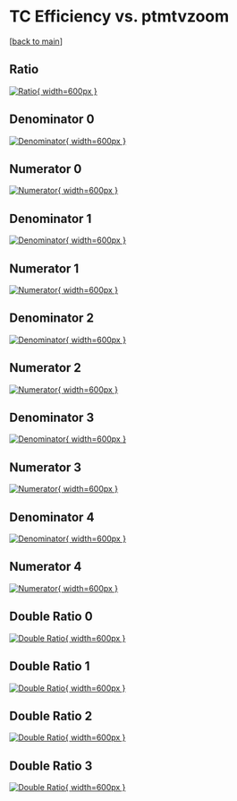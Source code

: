 # TC Efficiency vs. ptmtvzoom

[[back to main](./)]



## Ratio

[![Ratio](../mtv/var/TC_base_0_0_eff_ptmtvzoom.png){ width=600px }](../mtv/var/TC_base_0_0_eff_ptmtvzoom.pdf)

## Denominator 0

[![Denominator](../mtv/den/TC_base_0_0_eff_ptmtvzoom_den0.png){ width=600px }](../mtv/den/TC_base_0_0_eff_ptmtvzoom_den0.pdf)

## Numerator 0

[![Numerator](../mtv/num/TC_base_0_0_eff_ptmtvzoom_num0.png){ width=600px }](../mtv/num/TC_base_0_0_eff_ptmtvzoom_num0.pdf)

## Denominator 1

[![Denominator](../mtv/den/TC_base_0_0_eff_ptmtvzoom_den1.png){ width=600px }](../mtv/den/TC_base_0_0_eff_ptmtvzoom_den1.pdf)

## Numerator 1

[![Numerator](../mtv/num/TC_base_0_0_eff_ptmtvzoom_num1.png){ width=600px }](../mtv/num/TC_base_0_0_eff_ptmtvzoom_num1.pdf)

## Denominator 2

[![Denominator](../mtv/den/TC_base_0_0_eff_ptmtvzoom_den2.png){ width=600px }](../mtv/den/TC_base_0_0_eff_ptmtvzoom_den2.pdf)

## Numerator 2

[![Numerator](../mtv/num/TC_base_0_0_eff_ptmtvzoom_num2.png){ width=600px }](../mtv/num/TC_base_0_0_eff_ptmtvzoom_num2.pdf)

## Denominator 3

[![Denominator](../mtv/den/TC_base_0_0_eff_ptmtvzoom_den3.png){ width=600px }](../mtv/den/TC_base_0_0_eff_ptmtvzoom_den3.pdf)

## Numerator 3

[![Numerator](../mtv/num/TC_base_0_0_eff_ptmtvzoom_num3.png){ width=600px }](../mtv/num/TC_base_0_0_eff_ptmtvzoom_num3.pdf)

## Denominator 4

[![Denominator](../mtv/den/TC_base_0_0_eff_ptmtvzoom_den4.png){ width=600px }](../mtv/den/TC_base_0_0_eff_ptmtvzoom_den4.pdf)

## Numerator 4

[![Numerator](../mtv/num/TC_base_0_0_eff_ptmtvzoom_num4.png){ width=600px }](../mtv/num/TC_base_0_0_eff_ptmtvzoom_num4.pdf)

## Double Ratio 0

[![Double Ratio](../mtv/ratio/TC_base_0_0_eff_ptmtvzoom_ratio0.png){ width=600px }](../mtv/ratio/TC_base_0_0_eff_ptmtvzoom_ratio0.pdf)

## Double Ratio 1

[![Double Ratio](../mtv/ratio/TC_base_0_0_eff_ptmtvzoom_ratio1.png){ width=600px }](../mtv/ratio/TC_base_0_0_eff_ptmtvzoom_ratio1.pdf)

## Double Ratio 2

[![Double Ratio](../mtv/ratio/TC_base_0_0_eff_ptmtvzoom_ratio2.png){ width=600px }](../mtv/ratio/TC_base_0_0_eff_ptmtvzoom_ratio2.pdf)

## Double Ratio 3

[![Double Ratio](../mtv/ratio/TC_base_0_0_eff_ptmtvzoom_ratio3.png){ width=600px }](../mtv/ratio/TC_base_0_0_eff_ptmtvzoom_ratio3.pdf)

